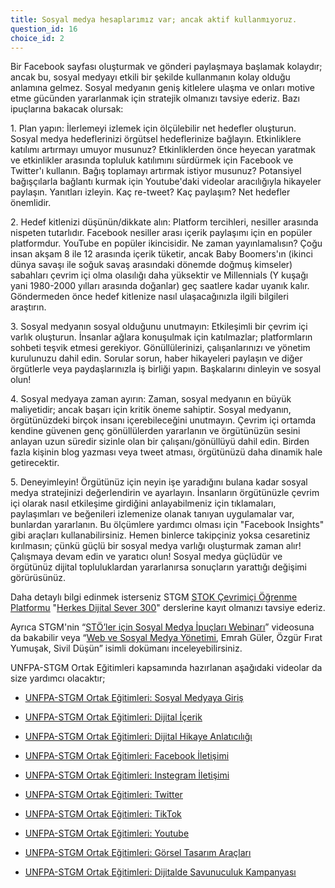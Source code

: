 ```yaml
---
title: Sosyal medya hesaplarımız var; ancak aktif kullanmıyoruz.
question_id: 16
choice_id: 2
---
```

Bir Facebook sayfası oluşturmak ve gönderi paylaşmaya başlamak kolaydır; ancak bu, sosyal medyayı etkili bir şekilde kullanmanın kolay olduğu anlamına gelmez. Sosyal medyanın geniş kitlelere ulaşma ve onları motive etme gücünden yararlanmak için stratejik olmanızı tavsiye ederiz. Bazı ipuçlarına bakacak olursak:

1\. Plan yapın: İlerlemeyi izlemek için ölçülebilir net hedefler oluşturun. Sosyal medya hedeflerinizi örgütsel hedeflerinize bağlayın. Etkinliklere katılımı artırmayı umuyor musunuz? Etkinliklerden önce heyecan yaratmak ve etkinlikler arasında topluluk katılımını sürdürmek için Facebook ve Twitter'ı kullanın. Bağış toplamayı artırmak istiyor musunuz? Potansiyel bağışçılarla bağlantı kurmak için Youtube'daki videolar aracılığıyla hikayeler paylaşın. Yanıtları izleyin. Kaç re-tweet? Kaç paylaşım? Net hedefler önemlidir.

2\. Hedef kitlenizi düşünün/dikkate alın: Platform tercihleri, nesiller arasında nispeten tutarlıdır. Facebook nesiller arası içerik paylaşımı için en popüler platformdur. YouTube en popüler ikincisidir. Ne zaman yayınlamalısın? Çoğu insan akşam 8 ile 12 arasında içerik tüketir, ancak Baby Boomers'ın (ikinci dünya savaşı ile soğuk savaş arasındaki dönemde doğmuş kimseler) sabahları çevrim içi olma olasılığı daha yüksektir ve Millennials (Y kuşağı yani 1980-2000 yılları arasında doğanlar) geç saatlere kadar uyanık kalır. Göndermeden önce hedef kitlenize nasıl ulaşacağınızla ilgili bilgileri araştırın.

3\. Sosyal medyanın sosyal olduğunu unutmayın: Etkileşimli bir çevrim içi varlık oluşturun. İnsanlar ağlara konuşulmak için katılmazlar; platformların sohbeti teşvik etmesi gerekiyor. Gönüllülerinizi, çalışanlarınızı ve yönetim kurulunuzu dahil edin. Sorular sorun, haber hikayeleri paylaşın ve diğer örgütlerle veya paydaşlarınızla iş birliği yapın. Başkalarını dinleyin ve sosyal olun!

4\. Sosyal medyaya zaman ayırın: Zaman, sosyal medyanın en büyük maliyetidir; ancak başarı için kritik öneme sahiptir. Sosyal medyanın, örgütünüzdeki birçok insanı içerebileceğini unutmayın. Çevrim içi ortamda kendine güvenen genç gönüllülerden yararlanın ve örgütünüzün sesini anlayan uzun süredir sizinle olan bir çalışanı/gönüllüyü dahil edin. Birden fazla kişinin blog yazması veya tweet atması, örgütünüzü daha dinamik hale getirecektir.

5\. Deneyimleyin! Örgütünüz için neyin işe yaradığını bulana kadar sosyal medya stratejinizi değerlendirin ve ayarlayın. İnsanların örgütünüzle çevrim içi olarak nasıl etkileşime girdiğini anlayabilmeniz için tıklamaları, paylaşımları ve beğenileri izlemenize olanak tanıyan uygulamalar var, bunlardan yararlanın. Bu ölçümlere yardımcı olması için "Facebook Insights" gibi araçları kullanabilirsiniz. Hemen binlerce takipçiniz yoksa cesaretiniz kırılmasın; çünkü güçlü bir sosyal medya varlığı oluşturmak zaman alır! Çalışmaya devam edin ve yaratıcı olun! Sosyal medya güçlüdür ve örgütünüz dijital topluluklardan yararlanırsa sonuçların yarattığı değişimi görürüsünüz.

Daha detaylı bilgi edinmek isterseniz STGM [<u>STOK Çevrimiçi Öğrenme Platformu</u>](https://www.stgm.org.tr/stok-ogrenme-platformu) "[<u>Herkes Dijital Sever 300</u>](http://www.stgm.org.tr/sivil-toplum-okulu-stok/herkes-dijital-sever)" derslerine kayıt olmanızı tavsiye ederiz.

Ayrıca STGM'nin “[<u>STÖ’ler için Sosyal Medya İpuçları Webinarı</u>](https://www.youtube.com/watch?v=Z9XRjO273ws)” videosuna da bakabilir veya “[<u>Web ve Sosyal Medya Yönetimi</u>](https://www.stgm.org.tr/sites/default/files/2020-09/web-ve-sosyal-medya-yonetimi-rehberi.pdf), Emrah Güler, Özgür Fırat Yumuşak, Sivil Düşün” isimli dokümanı inceleyebilirsiniz.

UNFPA-STGM Ortak Eğitimleri kapsamında hazırlanan aşağıdaki videolar da size yardımcı olacaktır;

- [<u>UNFPA-STGM Ortak Eğitimleri: Sosyal Medyaya Giriş</u>](https://www.youtube.com/watch?v=yOQZuMGcO7k&list=PLNNUSz3jzVL64sskDhRNadAhwPdVsD14-&index=4)

- [<u>UNFPA-STGM Ortak Eğitimleri: Dijital İçerik</u>](https://www.youtube.com/watch?v=9tcrcTHhSgA&list=PLNNUSz3jzVL64sskDhRNadAhwPdVsD14-&index=3)

- [<u>UNFPA-STGM Ortak Eğitimleri: Dijital Hikaye Anlatıcılığı</u>](https://www.youtube.com/watch?v=7onU-TaRtYw&list=PLNNUSz3jzVL64sskDhRNadAhwPdVsD14-&index=5)

- [<u>UNFPA-STGM Ortak Eğitimleri: Facebook İletişimi</u>](https://www.youtube.com/watch?v=iTG8fe3piiE&list=PLNNUSz3jzVL64sskDhRNadAhwPdVsD14-&index=2)

- [<u>UNFPA-STGM Ortak Eğitimleri: Instegram İletişimi</u>](https://www.youtube.com/watch?v=4YHPPi4Ql7I&list=PLNNUSz3jzVL64sskDhRNadAhwPdVsD14-&index=1)

- [<u>UNFPA-STGM Ortak Eğitimleri: Twitter</u>](https://www.youtube.com/watch?v=i7vudiyykT4&list=PLNNUSz3jzVL64sskDhRNadAhwPdVsD14-&index=7)

- [<u>UNFPA-STGM Ortak Eğitimleri: TikTok</u>](https://www.youtube.com/watch?v=hLuIQBI3djI&list=PLNNUSz3jzVL64sskDhRNadAhwPdVsD14-&index=8)

- [<u>UNFPA-STGM Ortak Eğitimleri: Youtube</u>](https://www.youtube.com/watch?v=2No5mZ4_lN4&list=PLNNUSz3jzVL64sskDhRNadAhwPdVsD14-&index=9)

- [<u>UNFPA-STGM Ortak Eğitimleri: Görsel Tasarım Araçları</u>](https://www.youtube.com/watch?v=TrhFuDrgThs&list=PLNNUSz3jzVL64sskDhRNadAhwPdVsD14-&index=10)

- [<u>UNFPA-STGM Ortak Eğitimleri: Dijitalde Savunuculuk Kampanyası</u>](https://www.youtube.com/watch?v=xRu6CeVUiGw&list=PLNNUSz3jzVL64sskDhRNadAhwPdVsD14-&index=11)

